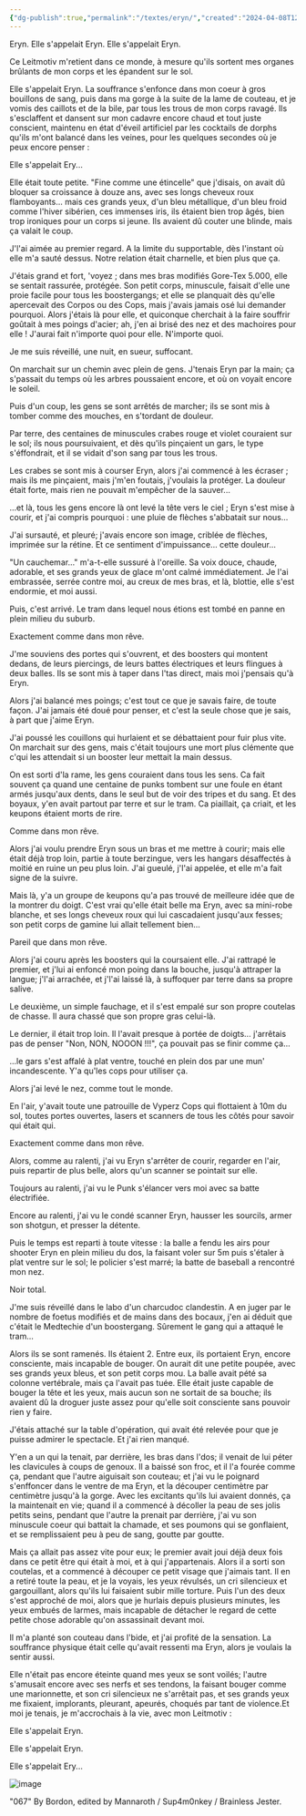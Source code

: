 ```yaml
---
{"dg-publish":true,"permalink":"/textes/eryn/","created":"2024-04-08T12:06:16.369+02:00","updated":"2024-04-08T16:56:30.209+02:00"}
---
```


Eryn.
Elle s'appelait Eryn.
Elle s'appelait Eryn.

Ce Leitmotiv m'retient dans ce monde, à mesure qu'ils sortent mes organes brûlants de mon corps et les épandent sur le sol.

Elle s'appelait Eryn. La souffrance s'enfonce dans mon coeur à gros bouillons de sang, puis dans ma gorge à la suite de la lame de couteau, et je vomis des caillots et de la bile, par tous les trous de mon corps ravagé. Ils s'esclaffent et dansent sur mon cadavre encore chaud et tout juste conscient, maintenu en état d'éveil artificiel par les cocktails de dorphs qu'ils m'ont balancé dans les veines, pour les quelques secondes où je peux encore penser :

Elle s'appelait Ery... 

Elle était toute petite. "Fine comme une étincelle" que j'disais, on avait dû bloquer sa croissance à douze ans, avec ses longs cheveux roux flamboyants... mais ces grands yeux, d'un bleu métallique, d'un bleu froid comme l'hiver sibérien, ces immenses iris, ils étaient bien trop âgés, bien trop ironiques pour un corps si jeune. Ils avaient dû couter une blinde, mais ça valait le coup.

J'l'ai aimée au premier regard. A la limite du supportable, dès l'instant où elle m'a sauté dessus. Notre relation était charnelle, et bien plus que ça.

J'étais grand et fort, 'voyez ; dans mes bras modifiés Gore-Tex 5.000, elle se sentait rassurée, protégée. Son petit corps, minuscule, faisait d'elle une proie facile pour tous les boostergangs; et elle se planquait dès qu'elle apercevait des Corpos ou des Cops, mais j'avais jamais osé lui demander pourquoi. Alors j'étais là pour elle, et quiconque cherchait à la faire souffrir goûtait à mes poings d'acier; ah, j'en ai brisé des nez et des machoires pour elle ! J'aurai fait n'importe quoi pour elle. N'importe quoi.

Je me suis réveillé, une nuit, en sueur, suffocant.

On marchait sur un chemin avec plein de gens. J'tenais Eryn par la main; ça s'passait du temps où les arbres poussaient encore, et où on voyait encore le soleil.

Puis d'un coup, les gens se sont arrêtés de marcher; ils se sont mis à tomber comme des mouches, en s'tordant de douleur.

Par terre, des centaines de minuscules crabes rouge et violet couraient sur le sol; ils nous poursuivaient, et dès qu'ils pinçaient un gars, le type s'éffondrait, et il se vidait d'son sang par tous les trous.

Les crabes se sont mis à courser Eryn, alors j'ai commencé à les écraser ; mais ils me pinçaient, mais j'm'en foutais, j'voulais la protéger. La douleur était forte, mais rien ne pouvait m'empêcher de la sauver...

...et là, tous les gens encore là ont levé la tête vers le ciel ; Eryn s'est mise à courir, et j'ai compris pourquoi : une pluie de flèches s'abbatait sur nous...

J'ai sursauté, et pleuré; j'avais encore son image, criblée de flèches, imprimée sur la rétine. Et ce sentiment d'impuissance... cette douleur...

"Un cauchemar..." m'a-t-elle sussuré à l'oreille. Sa voix douce, chaude, adorable, et ses grands yeux de glace m'ont calmé immédiatement. Je l'ai embrassée, serrée contre moi, au creux de mes bras, et là, blottie, elle s'est endormie, et moi aussi.

Puis, c'est arrivé. Le tram dans lequel nous étions est tombé en panne en plein milieu du suburb.

Exactement comme dans mon rêve.

J'me souviens des portes qui s'ouvrent, et des boosters qui montent dedans, de leurs piercings, de leurs battes électriques et leurs flingues à deux balles. Ils se sont mis à taper dans l'tas direct, mais moi j'pensais qu'à Eryn.

Alors j'ai balancé mes poings; c'est tout ce que je savais faire, de toute façon. J'ai jamais été doué pour penser, et c'est la seule chose que je sais, à part que j'aime Eryn.

J'ai poussé les couillons qui hurlaient et se débattaient pour fuir plus vite. On marchait sur des gens, mais c'était toujours une mort plus clémente que c'qui les attendait si un booster leur mettait la main dessus.

On est sorti d'la rame, les gens couraient dans tous les sens. Ca fait souvent ça quand une centaine de punks tombent sur une foule en étant armés jusqu'aux dents, dans le seul but de voir des tripes et du sang. Et des boyaux, y'en avait partout par terre et sur le tram. Ca piaillait, ça criait, et les keupons étaient morts de rire.

Comme dans mon rêve.

Alors j'ai voulu prendre Eryn sous un bras et me mettre à courir; mais elle était déjà trop loin, partie à toute berzingue, vers les hangars désaffectés à moitié en ruine un peu plus loin. J'ai gueulé, j'l'ai appelée, et elle m'a fait signe de la suivre.

Mais là, y'a un groupe de keupons qu'a pas trouvé de meilleure idée que de la montrer du doigt. C'est vrai qu'elle était belle ma Eryn, avec sa mini-robe blanche, et ses longs cheveux roux qui lui cascadaient jusqu'aux fesses; son petit corps de gamine lui allait tellement bien...

Pareil que dans mon rêve.

Alors j'ai couru après les boosters qui la coursaient elle. J'ai rattrapé le premier, et j'lui ai enfoncé mon poing dans la bouche, jusqu'à attraper la langue; j'l'ai arrachée, et j'l'ai laissé là, à suffoquer par terre dans sa propre salive.

Le deuxième, un simple fauchage, et il s'est empalé sur son propre coutelas de chasse. Il aura chassé que son propre gras celui-là.

Le dernier, il était trop loin. Il l'avait presque à portée de doigts... j'arrêtais pas de penser "Non, NON, NOOON !!!", ça pouvait pas se finir comme ça...

...le gars s'est affalé à plat ventre, touché en plein dos par une mun' incandescente. Y'a qu'les cops pour utiliser ça.

Alors j'ai levé le nez, comme tout le monde.

En l'air, y'avait toute une patrouille de Vyperz Cops qui flottaient à 10m du sol, toutes portes ouvertes, lasers et scanners de tous les côtés pour savoir qui était qui.

Exactement comme dans mon rêve.

Alors, comme au ralenti, j'ai vu Eryn s'arrêter de courir, regarder en l'air, puis repartir de plus belle, alors qu'un scanner se pointait sur elle.

Toujours au ralenti, j'ai vu le Punk s'élancer vers moi avec sa batte électrifiée.

Encore au ralenti, j'ai vu le condé scanner Eryn, hausser les sourcils, armer son shotgun, et presser la détente.

Puis le temps est reparti à toute vitesse : la balle a fendu les airs pour shooter Eryn en plein milieu du dos, la faisant voler sur 5m puis s'étaler à plat ventre sur le sol; le policier s'est marré; la batte de baseball a rencontré mon nez.

Noir total.

J'me suis réveillé dans le labo d'un charcudoc clandestin. A en juger par le nombre de foetus modifiés et de mains dans des bocaux, j'en ai déduit que c'était le Medtechie d'un boostergang. Sûrement le gang qui a attaqué le tram...

Alors ils se sont ramenés. Ils étaient 2. Entre eux, ils portaient Eryn, encore consciente, mais incapable de bouger. On aurait dit une petite poupée, avec ses grands yeux bleus, et son petit corps mou. La balle avait pété sa colonne vertébrale, mais ça l'avait pas tuée. Elle était juste capable de bouger la tête et les yeux, mais aucun son ne sortait de sa bouche; ils avaient dû la droguer juste assez pour qu'elle soit consciente sans pouvoir rien y faire.

J'étais attaché sur la table d'opération, qui avait été relevée pour que je puisse admirer le spectacle. Et j'ai rien manqué.

Y'en a un qui la tenait, par derrière, les bras dans l'dos; il venait de lui péter les clavicules à coups de genoux. Il a baissé son froc, et il l'a fourée comme ça, pendant que l'autre aiguisait son couteau; et j'ai vu le poignard s'enffoncer dans le ventre de ma Eryn, et la découper centimètre par centimètre jusqu'à la gorge. Avec les excitants qu'ils lui avaient donnés, ça la maintenait en vie; quand il a commencé à décoller la peau de ses jolis petits seins, pendant que l'autre la prenait par derrière, j'ai vu son minuscule coeur qui battait la chamade, et ses poumons qui se gonflaient, et se remplissaient peu à peu de sang, goutte par goutte.

Mais ça allait pas assez vite pour eux; le premier avait joui déjà deux fois dans ce petit être qui était à moi, et à qui j'appartenais. Alors il a sorti son coutelas, et a commencé à découper ce petit visage que j'aimais tant. Il en a retiré toute la peau, et je la voyais, les yeux révulsés, un cri silencieux et gargouillant, alors qu'ils lui faisaient subir mille torture. Puis l'un des deux s'est approché de moi, alors que je hurlais depuis plusieurs minutes, les yeux embués de larmes, mais incapable de détacher le regard de cette petite chose adorable qu'on assassinait devant moi.

Il m'a planté son couteau dans l'bide, et j'ai profité de la sensation. La souffrance physique était celle qu'avait ressenti ma Eryn, alors je voulais la sentir aussi.

Elle n'était pas encore éteinte quand mes yeux se sont voilés; l'autre s'amusait encore avec ses nerfs et ses tendons, la faisant bouger comme une marionnette, et son cri silencieux ne s'arrêtait pas, et ses grands yeux me fixaient, implorants, pleurant, apeurés, choqués par tant de violence.Et moi je tenais, je m'accrochais à la vie, avec mon Leitmotiv :

Elle s'appelait Eryn.

Elle s'appelait Eryn.

Elle s'appelait Ery... 

![image](https://scontent-cdg4-1.xx.fbcdn.net/v/t1.18169-9/1012795_10201290522366303_1237684285_n.jpg?_nc_cat=106&ccb=1-7&_nc_sid=abc084&_nc_ohc=F06T1HWPqKYAX9uto22&_nc_ht=scontent-cdg4-1.xx&oh=00_AfDwe7FNny3_jK7q34d3kRiSI0MsxOeHr1kvwkklZgKjhQ&oe=6466056B)

"067" By Bordon, edited by Mannaroth / Sup4m0nkey / Brainless Jester.